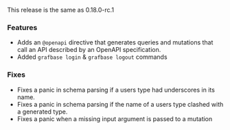 This release is the same as 0.18.0-rc.1

### Features

- Adds an `@openapi` directive that generates queries and mutations that call an API described by an OpenAPI specification.
- Added `grafbase login` & `grafbase logout` commands

### Fixes

- Fixes a panic in schema parsing if a users type had underscores in its name.
- Fixes a panic in schema parsing if the name of a users type clashed with a generated type.
- Fixes a panic when a missing input argument is passed to a mutation
